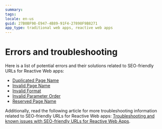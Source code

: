 ```yaml
---
summary: 
tags: 
locale: en-us
guid: 27B0BF98-E947-4B89-91F4-27898F9B8271
app_type: traditional web apps, reactive web apps
---
```


# Errors and troubleshooting  

Here is a list of potential errors and their solutions related to SEO-friendly URLs for Reactive Web apps:  

* [Duplicated Page Name](../../ref/errors-and-warnings/errors/duplicated-page-name.md)  
* [Invalid Page Name](../../ref/errors-and-warnings/errors/invalid-page-name.md)  
* [Invalid Format](../../ref/errors-and-warnings/errors/invalid-format-page-name.md)  
* [Invalid Parameter Order](../../ref/errors-and-warnings/errors/invalid-parameter-order.md)  
* [Reserved Page Name](../../ref/errors-and-warnings/errors/reserved-page-name.md)  

Additionally, read the following article for more troubleshooting information related to SEO-friendly URLs for Reactive Web apps: [Troubleshooting and known issues with SEO-friendly URLs for Reactive Web Apps](https://success.outsystems.com/Support/Troubleshooting/Application_runtime/Troubleshooting_and_known_issues_with_SEO-friendly_URLs_for_Reactive_Web_Apps?_gl=1*1mivzjn*_ga*ODg5MTQxMzYxLjE2NTUyMTg3ODE.*_ga_ZD4DTMHWR2*MTY2NDQ3MDU0My4yMDMuMS4xNjY0NDcwNTY2LjM3LjAuMA..).  
